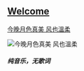 ## [Welcome  ](https://zkeq.github.io/zkeq/%C2%B7index.htm)

[今晚月色真美 风也溫柔](https://music.163.com/#/song?id=1348568637)



![今晚月色真美 风也溫柔](http://p1.music.126.net/k0dN_-VgTlAfanUifBAUXQ==/109951163888814897.jpg "今晚月色真美 风也溫柔")

##### 纯音乐，无歌词






<audio id="bgmMusic" src="http://music.163.com/song/media/outer/url?id=1348568637.mp3" preload="auto" type="audio/mp3" autoplay loop></audio>
